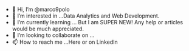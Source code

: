 - 👋 Hi, I’m @marco9polo
- 👀 I’m interested in ...Data Analytics and Web Development. 
- 🌱 I’m currently learning ... But I am SUPER NEW! Any help or articles would be much appreciated.
- 💞️ I’m looking to collaborate on ...
- 📫 How to reach me ...Here or on LinkedIn

<!---
marco9polo/marco9polo is a ✨ special ✨ repository because its `README.md` (this file) appears on your GitHub profile.
You can click the Preview link to take a look at your changes.
--->
